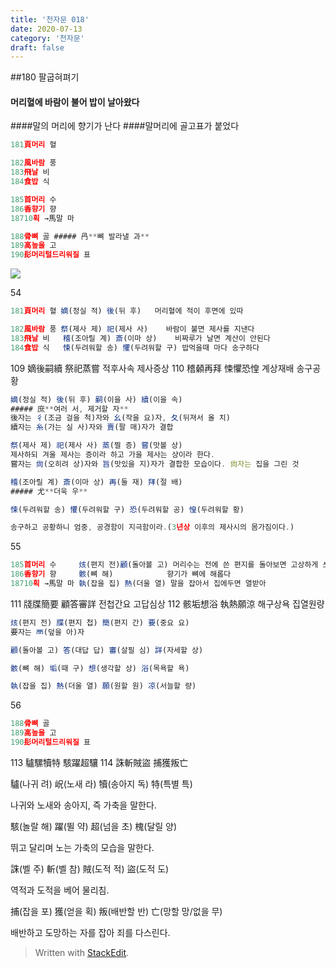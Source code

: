 ```yaml
---
title: '천자문 018'
date: 2020-07-13
category: '천자문'
draft: false
---
```

##180  팔굽혀펴기
 #### 머리혈에 바람이 불어 밥이 날아왔다
####말의 머리에 향기가 난다
####말머리에  골고표가 붙었다

```js
181頁머리 혈

182風바람 풍
183飛날 비
184食밥 식

185首머리 수
186香향기 향
18710획 →馬말 마

188骨뼈 골 ##### 冎**뼈 발라낼 과**
189高높을 고
190髟머리털드리워질 표

```
![](https://i.ibb.co/Y3cw2nN/Screen-Shot-2020-07-13-at-12-05-05-PM.png)


54
```js
181頁머리 혈 嫡(정실 적) 後(뒤 후)   머리혈에 적이 후면에 있따

182風바람 풍 祭(제사 제) 祀(제사 사)    바람이 불면 제사를 지낸다
183飛날 비   稽(조아릴 계) 斎(이마 상)    비짜루가 날면 계산이 안된다
184食밥 식   悚(두려워할 송) 懼(두려워할 구) 밥먹을때 마다 송구하다
```
109 嫡後嗣續 祭祀蒸嘗 적후사속 제사증상
110 稽顙再拜 悚懼恐惶 계상재배 송구공황
```js
嫡(정실 적) 後(뒤 후) 嗣(이을 사) 續(이을 속)
##### 庶**여러 서, 제거할 자**
後자는 彳(조금 걸을 척)자와 幺(작을 요)자, 夂(뒤져서 올 치)
續자는 糸(가는 실 사)자와 賣(팔 매)자가 결합

祭(제사 제) 祀(제사 사) 蒸(찔 증) 嘗(맛볼 상)
제사하되 겨울 제사는 증이라 하고 가을 제사는 상이라 한다.
嘗자는 尙(오히려 상)자와 旨(맛있을 지)자가 결합한 모습이다. 尙자는 집을 그린 것

稽(조아릴 계) 斎(이마 상) 再(둘 재) 拜(절 배)
##### 尤**더욱 우**

悚(두려워할 송) 懼(두려워할 구) 恐(두려워할 공) 惶(두려워할 황)

송구하고 공황하니 엄중, 공경함이 지극함이라.(3년상 이후의 제사시의 몸가짐이다.)
```
55
```js
185首머리 수     烗(편지 전)顧(돌아볼 고) 머리수는 전에 쓴 편지를 돌아보면 고상하게 쓰여있다
186香향기 향     骸(뼈 해)            향기가 뼈에 해롭다
18710획 →馬말 마 執(잡을 집) 熱(더울 열) 말을 잡아서 집에두면 열받아
```
111 牋牒簡要 顧答審詳 전첩간요 고답심상
112 骸垢想浴 執熱願涼 해구상욕 집열원량

```js
烗(편지 전) 牒(편지 첩) 簡(편지 간) 要(중요 요)
要자는 襾(덮을 아)자

顧(돌아볼 고) 答(대답 답) 審(살필 심) 詳(자세할 상)

骸(뼈 해) 垢(때 구) 想(생각할 상) 浴(목욕할 욕)

執(잡을 집) 熱(더울 열) 願(원할 원) 凉(서늘할 량)


```
56
```js
188骨뼈 골
189高높을 고
190髟머리털드리워질 표
```
113 驢騾犢特 駭躍超驤 
114 誅斬賊盜 捕獲叛亡 

驢(나귀 려) 岲(노새 라) 犢(송아지 독) 特(특별 특)

나귀와 노새와 송아지, 즉 가축을 말한다.

駭(놀랄 해) 躍(뛸 약) 超(넘을 초) 槐(달릴 양)

뛰고 달리며 노는 가축의 모습을 말한다.

誅(벨 주) 斬(벨 참) 賊(도적 적) 盜(도적 도)

역적과 도적을 베어 물리침.

捕(잡을 포) 獲(얻을 획) 叛(배반할 반) 亡(망할 망/없을 무)

배반하고  도망하는  자를  잡아  죄를  다스린다.
> Written with [StackEdit](https://stackedit.io/).
<!--stackedit_data:
eyJoaXN0b3J5IjpbLTIxMjA2MDk5NjEsLTgzNzg3OTE1MywtMT
Y2ODE5NzQyNSwtNDI4MDMzNTE2LDEzOTQ0MzkxOSwtMTUyNjU1
OTIwOCwtMTcxMjgwNjg0NSwtMTMwMDUzMjc2MiwtNjk5ODEzMT
UzLDcxNTk2NzkzNCwzNDg2MTQxMTQsMzY4MjQzMzM0LDgyMDY0
NDI2Miw0MTQzMTk3MCwtMTY2OTY3NDQyMywxNDE0NDYzNjIzLD
g5MjY2MDI3OSw5NjI4MTQ2NiwtMTg1NzY1MzA1MSwtMjE1Njkw
OTkzXX0=
-->
